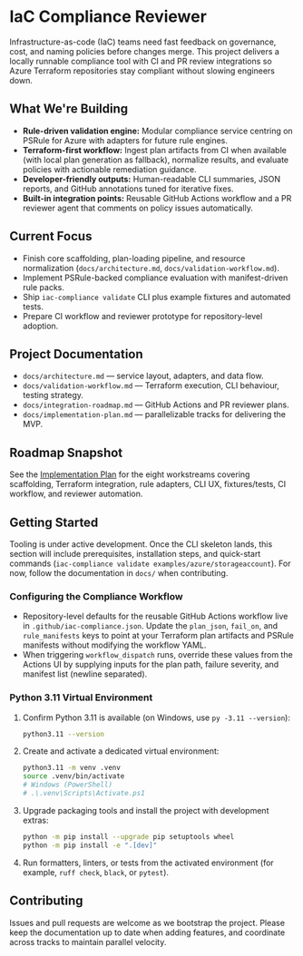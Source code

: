 # IaC Compliance Reviewer

Infrastructure-as-code (IaC) teams need fast feedback on governance, cost, and naming policies before changes merge. This project delivers a locally runnable compliance tool with CI and PR review integrations so Azure Terraform repositories stay compliant without slowing engineers down.

## What We're Building
- **Rule-driven validation engine:** Modular compliance service centring on PSRule for Azure with adapters for future rule engines.
- **Terraform-first workflow:** Ingest plan artifacts from CI when available (with local plan generation as fallback), normalize results, and evaluate policies with actionable remediation guidance.
- **Developer-friendly outputs:** Human-readable CLI summaries, JSON reports, and GitHub annotations tuned for iterative fixes.
- **Built-in integration points:** Reusable GitHub Actions workflow and a PR reviewer agent that comments on policy issues automatically.

## Current Focus
- Finish core scaffolding, plan-loading pipeline, and resource normalization (`docs/architecture.md`, `docs/validation-workflow.md`).
- Implement PSRule-backed compliance evaluation with manifest-driven rule packs.
- Ship `iac-compliance validate` CLI plus example fixtures and automated tests.
- Prepare CI workflow and reviewer prototype for repository-level adoption.

## Project Documentation
- `docs/architecture.md` — service layout, adapters, and data flow.
- `docs/validation-workflow.md` — Terraform execution, CLI behaviour, testing strategy.
- `docs/integration-roadmap.md` — GitHub Actions and PR reviewer plans.
- `docs/implementation-plan.md` — parallelizable tracks for delivering the MVP.

## Roadmap Snapshot
See the [Implementation Plan](docs/implementation-plan.md) for the eight workstreams covering scaffolding, Terraform integration, rule adapters, CLI UX, fixtures/tests, CI workflow, and reviewer automation.

## Getting Started
Tooling is under active development. Once the CLI skeleton lands, this section will include prerequisites, installation steps, and quick-start commands (`iac-compliance validate examples/azure/storageaccount`). For now, follow the documentation in `docs/` when contributing.

### Configuring the Compliance Workflow

- Repository-level defaults for the reusable GitHub Actions workflow live in `.github/iac-compliance.json`. Update the `plan_json`, `fail_on`, and `rule_manifests` keys to point at your Terraform plan artifacts and PSRule manifests without modifying the workflow YAML.
- When triggering `workflow_dispatch` runs, override these values from the Actions UI by supplying inputs for the plan path, failure severity, and manifest list (newline separated).

### Python 3.11 Virtual Environment

1. Confirm Python 3.11 is available (on Windows, use `py -3.11 --version`):

   ```bash
   python3.11 --version
   ```

2. Create and activate a dedicated virtual environment:

   ```bash
   python3.11 -m venv .venv
   source .venv/bin/activate
   # Windows (PowerShell)
   # .\.venv\Scripts\Activate.ps1
   ```

3. Upgrade packaging tools and install the project with development extras:

   ```bash
   python -m pip install --upgrade pip setuptools wheel
   python -m pip install -e ".[dev]"
   ```

4. Run formatters, linters, or tests from the activated environment (for example, `ruff check`, `black`, or `pytest`).

## Contributing
Issues and pull requests are welcome as we bootstrap the project. Please keep the documentation up to date when adding features, and coordinate across tracks to maintain parallel velocity.
